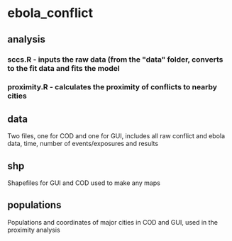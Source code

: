 # ebola_conflict

## analysis 
### sccs.R - inputs the raw data (from the "data" folder, converts to the fit data and fits the model 
### proximity.R - calculates the proximity of conflicts to nearby cities 

## data 
Two files, one for COD and one for GUI, includes all raw conflict and ebola data, time, number of events/exposures and results 

## shp 
Shapefiles for GUI and COD used to make any maps 

## populations 
Populations and coordinates of major cities in COD and GUI, used in the proximity analysis 
